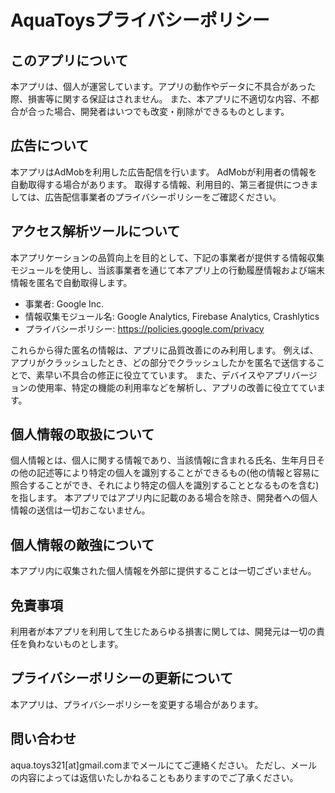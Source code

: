 # AquaToysプライバシーポリシー
## このアプリについて
本アプリは、個人が運営しています。アプリの動作やデータに不具合があった際、損害等に関する保証はされません。
また、本アプリに不適切な内容、不都合が合った場合、開発者はいつでも改変・削除ができるものとします。

## 広告について
本アプリはAdMobを利用した広告配信を行います。
AdMobが利用者の情報を自動取得する場合があります。
取得する情報、利用目的、第三者提供につきましては、広告配信事業者のプライバシーポリシーをご確認ください。

## アクセス解析ツールについて
本アプリケーションの品質向上を目的として、下記の事業者が提供する情報収集モジュールを使用し、当該事業者を通じて本アプリ上の行動履歴情報および端末情報を匿名で自動取得します。
- 事業者: Google Inc.
- 情報収集モジュール名: Google Analytics, Firebase Analytics, Crashlytics
- プライバシーポリシー: https://policies.google.com/privacy

これらから得た匿名の情報は、アプリに品質改善にのみ利用します。
例えば、アプリがクラッシュしたとき、どの部分でクラッシュしたかを匿名で送信することで、素早い不具合の修正に役立てています。
また、デバイスやアプリバージョンの使用率、特定の機能の利用率などを解析し、アプリの改善に役立てています。

## 個人情報の取扱について
個人情報とは、個人に関する情報であり、当該情報に含まれる氏名、生年月日その他の記述等により特定の個人を識別することができるもの(他の情報と容易に照合することができ、それにより特定の個人を識別することとなるものを含む)を指します。
本アプリではアプリ内に記載のある場合を除き、開発者への個人情報の送信は一切おこないません。

## 個人情報の敵強について
本アプリ内に収集された個人情報を外部に提供することは一切ございません。

## 免責事項
利用者が本アプリを利用して生じたあらゆる損害に関しては、開発元は一切の責任を負わないものとします。

## プライバシーボリシーの更新について
本アプリは、プライバシーポリシーを変更する場合があります。

## 問い合わせ
aqua.toys321[at]gmail.comまでメールにてご連絡ください。
ただし、メールの内容によっては返信いたしかねることもありますのでご了承ください。